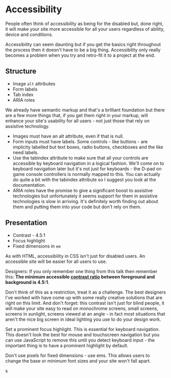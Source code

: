 # Accessibility
People often think of accessibility as being for the disabled but, done right, it will make your site more accessible for all your users regardless of ability, device and conditions.

Accessibility can seem daunting but if you get the basics right throughout the process then it doesn't have to be a big thing.  Accessibility only really becomes a problem when you try and retro-fit it to a project at the end.

## Structure

  * Image <code>alt</code> attributes
  * Form labels
  * Tab index
  * ARIA roles

We already have semantic markup and that's a brilliant foundation but there are a few more things that, if you get them right in your markup, will enhance your site's usability for all users - not just those that rely on assistive technology.

  * Images must have an alt attribute, even if that is null.
  * Form inputs must have labels.  Some controls - like buttons - are implicity labelled but text boxes, radio buttons, checkboxes and the like need labels.
  * Use the tabindex attribute to make sure that all your controls are accessible by keyboard navigation in a logical fashion. We'll come on to keyboard navigation later but it's not just for keyboards - the D-pad on game console controllers is normally mapped to this.  You can actually do quite a bit with the tabindex attribute so I suggest you look at the documentation.
  * ARIA roles have the promise to give a significant boost to assistive technologies but unfortunately it seems support for them in assistive technologies is slow in arriving.  It's definitely worth finding out about them and putting them into your code but don't rely on them.

## Presentation

  * Contrast - 4.5:1
  * Focus highlight
  * Fixed dimensions in `em`

As with HTML, accessibility in CSS isn't just for disabled users.  An accessible site will be easier for all users to use.

Designers:  If you only remember one thing from this talk then remember this:  **The minimum accessible <a href="http://www.w3.org/TR/2008/REC-WCAG20-20081211/#contrast-ratiodef">contrast ratio</a> between foreground and background is 4.5:1**.

Don't think of this as a restriction, treat it as a challenge.  The best designers I've worked with have come up with some really creative solutions that are right on this limit.  And don't forget:  this contrast isn't just for blind people, it will make your site easy to read on monochrome screens, small screens, screens in sunlight, screens viewed at an angle - in fact most situations that aren't the nice big screen in ideal lighting you use to do your design work.

Set a prominent focus highlight.  This is essential for keyboard navigation.  This doesn't look the best for mouse and touchscreen navigation but you can use JavaScript to remove this until you detect keyboard input - the important thing is to have a prominent highlight by default.

Don't use pixels for fixed dimensions - use ems.  This allows users to change the base or minimum font sizes and your site won't fall apart.

s
